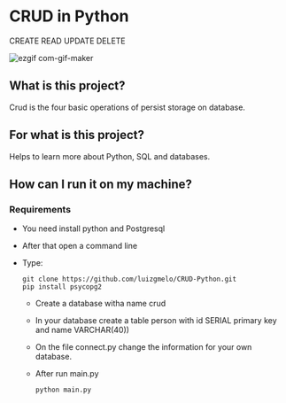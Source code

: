 # CRUD in Python
CREATE READ UPDATE DELETE

![ezgif com-gif-maker](https://github.com/luizgmelo/CRUD-Python/assets/88911920/fabae736-c999-4234-87c3-dcc5e3f922f3)

## What is this project?
Crud is the four basic operations of persist storage on database.

## For what is this project?
Helps to learn more about Python, SQL and databases.

## How can I run it on my machine?
### Requirements
- You need install python and Postgresql
- After that open a command line
- Type:

      git clone https://github.com/luizgmelo/CRUD-Python.git
      pip install psycopg2
  - Create a database witha name crud
  - In your database create a table person with id SERIAL primary key and name VARCHAR(40))
  - On the file connect.py change the information for your own database.
  - After run main.py
  
        python main.py
    
